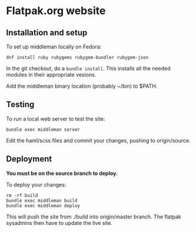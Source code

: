 # Flatpak.org website

## Installation and setup

To set up middleman locally on Fedora:

    dnf install ruby rubygems rubygem-bundler rubygem-json

In the git checkout, do a `bundle install`. This installs all 
the needed modules in their appropriate vesions.

Add the middleman binary location (probably ~/bin) to $PATH.

## Testing

To run a local web server to test the site:

    bundle exec middleman server

Edit the haml/scss files and commit your changes, pushing to 
origin/source.

## Deployment

**You must be on the source branch to deploy.**

To deploy your changes:

    rm -rf build
    bundle exec middleman build
    bundle exec middleman deploy

This will push the site from ./build into origin/master branch. 
The flatpak sysadmins then have to update the live site.
